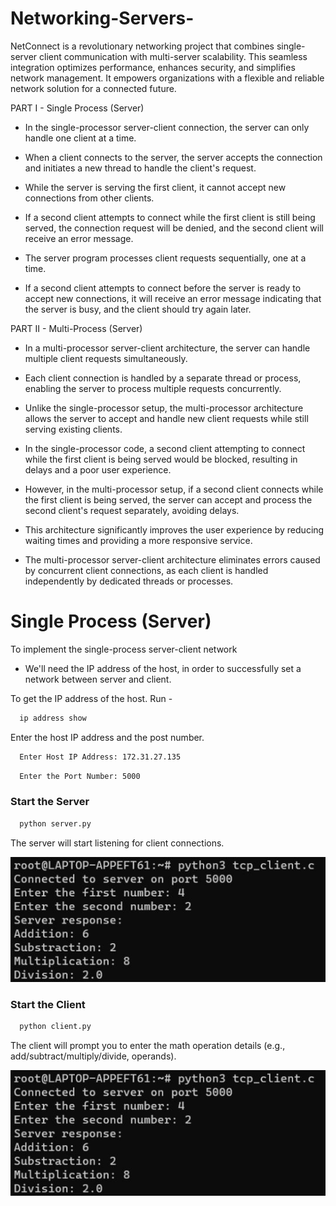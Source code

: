 # Networking-Servers-
NetConnect is a revolutionary networking project that combines single-server client communication with multi-server scalability. This seamless integration optimizes performance, enhances security, and simplifies network management. It empowers organizations with a flexible and reliable network solution for a connected future.

PART I - Single Process (Server)
- In the single-processor server-client connection, the server can only handle one client at a time.
  
- When a client connects to the server, the server accepts the connection and initiates a new thread to handle the client's request.
  
- While the server is serving the first client, it cannot accept new connections from other clients.
  
- If a second client attempts to connect while the first client is still being served, the connection request will be denied, and the second client will receive an error message.
  
- The server program processes client requests sequentially, one at a time.
  
- If a second client attempts to connect before the server is ready to accept new connections, it will receive an error message indicating that the server is busy, and the client should try again later.

PART II - Multi-Process (Server)
- In a multi-processor server-client architecture, the server can handle multiple client requests simultaneously.
  
- Each client connection is handled by a separate thread or process, enabling the server to process multiple requests concurrently.
  
- Unlike the single-processor setup, the multi-processor architecture allows the server to accept and handle new client requests while still serving existing clients.
  
- In the single-processor code, a second client attempting to connect while the first client is being served would be blocked, resulting in delays and a poor user experience.
  
- However, in the multi-processor setup, if a second client connects while the first client is being served, the server can accept and process the second client's request separately, avoiding delays.
  
- This architecture significantly improves the user experience by reducing waiting times and providing a more responsive service.
  
- The multi-processor server-client architecture eliminates errors caused by concurrent client connections, as each client is handled independently by dedicated threads or processes.

# Single Process (Server)
To implement the single-process server-client network

- We'll need the IP address of the host, in order to successfully set a network between server and client.

To get the IP address of the host. Run -

```bash
  ip address show
```

Enter the host IP address and the post number.
```bash
  Enter Host IP Address: 172.31.27.135 
```
```bash
  Enter the Port Number: 5000
```
### Start the Server

```bash
  python server.py
```
The server will start listening for client connections.

![App Screenshot](Screenshots/Client_Screenshort.jpg)

### Start the Client

```bash
  python client.py
```
The client will prompt you to enter the math operation details (e.g., add/subtract/multiply/divide, operands).

![App Screenshot](Screenshots/Client_Screenshort.jpg)
